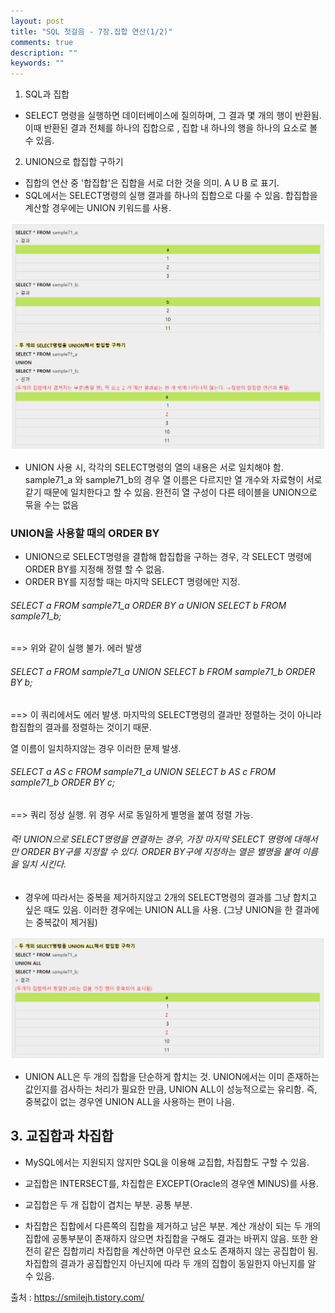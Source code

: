 ```yaml
---
layout: post
title: "SQL 첫걸음 - 7장.집합 연산(1/2)" 
comments: true
description: ""
keywords: ""
---
```


1. SQL과 집합

- SELECT 명령을 실행하면 데이터베이스에 질의하며, 그 결과 몇 개의 행이 반환됨. 이때 반환된 결과 전체를 하나의 집합으로 , 집합 내 하나의 행을 하나의 요소로 볼 수 있음.  


2. UNION으로 합집합 구하기

- 집합의 연산 중 '합집합'은 집합을 서로 더한 것을 의미.  A U B 로 표기. 
- SQL에서는 SELECT명령의 실행 결과를 하나의 집합으로 다룰 수 있음. 합집합을 계산할 경우에는 UNION 키워드를 사용. 

![1512512312312](/images/sql_first_step/1512512312312.png)

- UNION 사용 시, 각각의 SELECT명령의 열의 내용은 서로 일치해야 함. sample71_a 와 sample71_b의 경우 열 이름은 다르지만 열 개수와 자료형이 서로 같기 때문에 일치한다고 할 수 있음. 완전히 열 구성이 다른 테이블을 UNION으로 묶을 수는 없음 


### UNION을 사용할 때의 ORDER BY

- UNION으로 SELECT명령을 결합해 합집합을 구하는 경우, 각 SELECT 명령에 ORDER BY를 지정해 정렬 할 수 없음. 
- ORDER BY를 지정할 때는 마지막 SELECT 명령에만 지정. 


###### SELECT a FROM sample71_a ORDER BY a UNION SELECT b FROM sample71_b;

==> 위와 같이 실행 불가. 에러 발생 

###### SELECT a FROM sample71_a UNION SELECT b FROM sample71_b ORDER BY b;

==> 이 쿼리에서도 에러 발생. 마지막의 SELECT명령의 결과만 정렬하는 것이 아니라 합집합의 결과를 정렬하는 것이기 때문.

열 이름이 일치하지않는 경우 이러한 문제 발생.  

###### SELECT a AS c FROM sample71_a UNION SELECT b AS c FROM sample71_b ORDER BY c;

==> 쿼리 정상 실행. 위 경우 서로 동일하게 별명을 붙여 정렬 가능. 

 ###### 즉! UNION으로 SELECT명령을 연결하는 경우, 가장 마지막 SELECT 명령에 대해서만 ORDER BY구를 지정할 수 있다. ORDER BY구에 지정하는 열은 별명을 붙여 이름을 일치 시킨다. 

- 경우에 따라서는 중복을 제거하지않고 2개의 SELECT명령의 결과를 그냥 합치고 싶은 때도 있음. 이러한 경우에는 UNION ALL을 사용.  (그냥 UNION을 한 결과에는 중복값이 제거됨) 

![57573453452](/images/sql_first_step/57573453452.png)

- UNION ALL은 두 개의 집합을 단순하게 합치는 것. UNION에서는 이미 존재하는 값인지를 검사하는 처리가 필요한 만큼, UNION ALL이 성능적으로는 유리함. 즉, 중복값이 없는 경우엔 UNION ALL을 사용하는 편이 나음. 

## 3. 교집합과 차집합

- MySQL에서는 지원되지 않지만 SQL을 이용해 교집합, 차집합도 구할 수 있음.

- 교집합은 INTERSECT를, 차집합은 EXCEPT(Oracle의 경우엔 MINUS)를 사용. 

- 교집합은 두 개 집합이 겹치는 부분. 공통 부분.

- 차집합은 집합에서 다른쪽의 집합을 제거하고 남은 부분. 계산 개상이 되는 두 개의 집합에 공통부분이 존재하지 않으면 차집합을 구해도 결과는 바뀌지 않음. 또한 완전히 같은 집합끼리 차집합을 계산하면 아무런 요소도 존재하지 않는 공집합이 됨. 차집합의 결과가 공집합인지 아닌지에 따라 두 개의 집합이 동일한지 아닌지를 알 수 있음. 

출처 : https://smilejh.tistory.com/